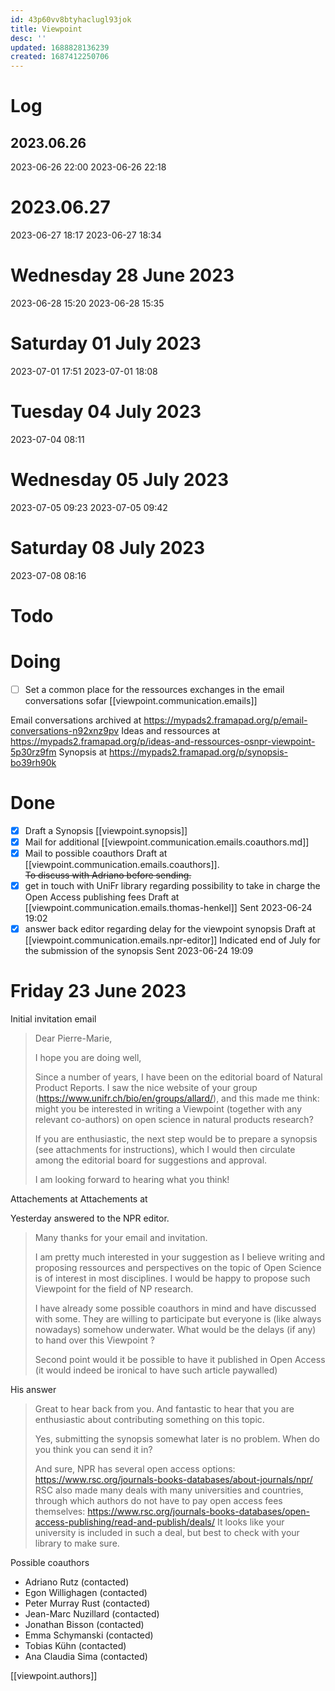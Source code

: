 ```yaml
---
id: 43p60vv8btyhaclugl93jok
title: Viewpoint
desc: ''
updated: 1688828136239
created: 1687412250706
---
```


# Log

## 2023.06.26
2023-06-26 22:00
2023-06-26 22:18

# 2023.06.27
2023-06-27 18:17
2023-06-27 18:34


# Wednesday 28 June 2023
2023-06-28 15:20
2023-06-28 15:35

# Saturday 01 July 2023
2023-07-01 17:51
2023-07-01 18:08

# Tuesday 04 July 2023
2023-07-04 08:11


# Wednesday 05 July 2023
2023-07-05 09:23
2023-07-05 09:42

# Saturday 08 July 2023
2023-07-08 08:16




# Todo

# Doing 

- [ ] Set a common place for the ressources exchanges in the email conversations sofar
[[viewpoint.communication.emails]] 

Email conversations archived at https://mypads2.framapad.org/p/email-conversations-n92xnz9pv
Ideas and ressources at https://mypads2.framapad.org/p/ideas-and-ressources-osnpr-viewpoint-5p30rz9fm
Synopsis at https://mypads2.framapad.org/p/synopsis-bo39rh90k







# Done


- [x] Draft a Synopsis
[[viewpoint.synopsis]]
- [x] Mail for additional 
[[viewpoint.communication.emails.coauthors.md]]
- [x] Mail to possible coauthors
Draft at [[viewpoint.communication.emails.coauthors]].  
~~To discuss with Adriano before sending.~~
- [x] get in touch with UniFr library regarding possibility to take in charge the Open Access publishing fees
Draft at [[viewpoint.communication.emails.thomas-henkel]]
Sent 2023-06-24 19:02
- [x] answer back editor regarding delay for the viewpoint synopsis
Draft at [[viewpoint.communication.emails.npr-editor]]
Indicated end of July for the submission of the synopsis
Sent 2023-06-24 19:09

# Friday 23 June 2023

Initial invitation email

> Dear Pierre-Marie,
> 
> I hope you are doing well,
> 
> Since a number of years, I have been on the editorial board of Natural Product Reports.
> I saw the nice website of your group (https://www.unifr.ch/bio/en/groups/allard/), and this made me think: might you be interested in writing a Viewpoint (together with any relevant co-authors) on open science in natural products research?
> 
> If you are enthusiastic, the next step would be to prepare a synopsis (see attachments for instructions), which I would then circulate among the editorial board for suggestions and approval.
> 
> I am looking forward to hearing what you think!

Attachements at [](../../../Dropbox/UniFr/COMMONS_Lab/Papers_PMA/2023/Viewpoint_OSNPR/Submitting%20a%20synopsis%20to%20NPR%20-%20Invited%20authors.pdf)
Attachements at [](../../../Dropbox/UniFr/COMMONS_Lab/Papers_PMA/2023/Viewpoint_OSNPR/Synopsis%20example.pdf)


Yesterday answered to the NPR editor.
> 
> Many thanks for your email and invitation.
> 
> I am pretty much interested in your suggestion as I believe writing and proposing ressources and perspectives on the topic of Open Science is of interest in most disciplines.
> I would be happy to propose such Viewpoint for the field of NP research.
> 
> I have already some possible coauthors in mind and have discussed with some.
> They are willing to participate but everyone is (like always nowadays) somehow underwater.
> What would be the delays (if any) to hand over this Viewpoint ?
> 
> Second point would it be possible to have it published in Open Access (it would indeed be ironical to have such article paywalled)


His answer

> Great to hear back from you. And fantastic to hear that you are enthusiastic about contributing something on this topic.
> 
> Yes, submitting the synopsis somewhat later is no problem. When do you think you can send it in?
> 
> And sure, NPR has several open access options: https://www.rsc.org/journals-books-databases/about-journals/npr/
> RSC also made many deals with many universities and countries, through which authors do not have to pay open access fees themselves: https://www.rsc.org/journals-books-databases/open-access-publishing/read-and-publish/deals/
> It looks like your university is included in such a deal, but best to check with your library to make sure.


Possible coauthors

- Adriano Rutz (contacted)
- Egon Willighagen (contacted)
- Peter Murray Rust (contacted)
- Jean-Marc Nuzillard (contacted)
- Jonathan Bisson (contacted)
- Emma Schymanski (contacted)
- Tobias Kühn (contacted)
- Ana Claudia Sima (contacted)


[[viewpoint.authors]]